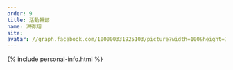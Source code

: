 ```yaml
---
order: 9
title: 活動幹部
name: 洪得翔
site:
avatar: //graph.facebook.com/100000331925103/picture?width=100&height=100
---
```


{% include personal-info.html %}

<!-- 這邊應該放介紹 -->
